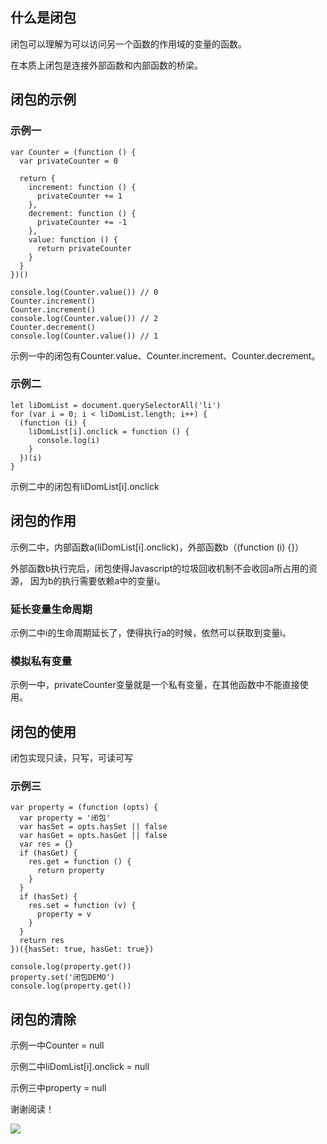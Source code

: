## 什么是闭包

闭包可以理解为可以访问另一个函数的作用域的变量的函数。

在本质上闭包是连接外部函数和内部函数的桥梁。

## 闭包的示例

### 示例一

```
var Counter = (function () {
  var privateCounter = 0

  return {
    increment: function () {
      privateCounter += 1
    },
    decrement: function () {
      privateCounter += -1
    },
    value: function () {
      return privateCounter
    }
  }
})()

console.log(Counter.value()) // 0
Counter.increment()
Counter.increment()
console.log(Counter.value()) // 2
Counter.decrement()
console.log(Counter.value()) // 1
```

示例一中的闭包有Counter.value、Counter.increment、Counter.decrement。

### 示例二

```
let liDomList = document.querySelectorAll('li')
for (var i = 0; i < liDomList.length; i++) {
  (function (i) {
    liDomList[i].onclick = function () {
      console.log(i)
    }
  })(i)
}
```

示例二中的闭包有liDomList[i].onclick

## 闭包的作用

示例二中，内部函数a(liDomList[i].onclick)，外部函数b（(function (i) {}）

外部函数b执行完后，闭包使得Javascript的垃圾回收机制不会收回a所占用的资源，
因为b的执行需要依赖a中的变量i。

### 延长变量生命周期

示例二中i的生命周期延长了，使得执行a的时候，依然可以获取到变量i。

### 模拟私有变量

示例一中，privateCounter变量就是一个私有变量，在其他函数中不能直接使用。

## 闭包的使用

闭包实现只读，只写，可读可写

### 示例三

```
var property = (function (opts) {
  var property = '闭包'
  var hasSet = opts.hasSet || false
  var hasGet = opts.hasGet || false
  var res = {}
  if (hasGet) {
    res.get = function () {
      return property
    }
  }
  if (hasSet) {
    res.set = function (v) {
      property = v
    }
  }
  return res
})({hasSet: true, hasGet: true})

console.log(property.get())
property.set('闭包DEMO')
console.log(property.get())
```

## 闭包的清除

示例一中Counter = null

示例二中liDomList[i].onclick = null

示例三中property = null

谢谢阅读！

<img src="https://user-gold-cdn.xitu.io/2020/3/20/170f6fd6423b5317?w=2230&h=624&f=jpeg&s=139296"/>
